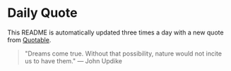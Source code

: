 # Daily Quote


This README is automatically updated three times a day with a new quote from [Quotable](https://github.com/lukePeavey/quotable).







> "Dreams come true. Without that possibility, nature would not incite us to have them."
> — John Updike
